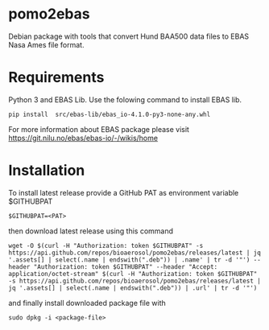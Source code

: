 # pomo2ebas
Debian package with tools that convert Hund BAA500 data files to EBAS Nasa Ames file format.

# Requirements
Python 3 and 
EBAS Lib. Use the folowing command to install EBAS lib.
```
pip install  src/ebas-lib/ebas_io-4.1.0-py3-none-any.whl
```
For more information about EBAS package please visit https://git.nilu.no/ebas/ebas-io/-/wikis/home

# Installation
To install latest release provide a GitHub PAT as environment variable $GITHUBPAT
```
$GITHUBPAT=<PAT>
```
then download latest release using this command
```
wget -O $(curl -H "Authorization: token $GITHUBPAT" -s https://api.github.com/repos/bioaerosol/pomo2ebas/releases/latest | jq '.assets[] | select(.name | endswith(".deb")) | .name' | tr -d '"') --header "Authorization: token $GITHUBPAT" --header "Accept: application/octet-stream" $(curl -H "Authorization: token $GITHUBPAT" -s https://api.github.com/repos/bioaerosol/pomo2ebas/releases/latest | jq '.assets[] | select(.name | endswith(".deb")) | .url' | tr -d '"')
```
and finally install downloaded package file with
```
sudo dpkg -i <package-file>
```
